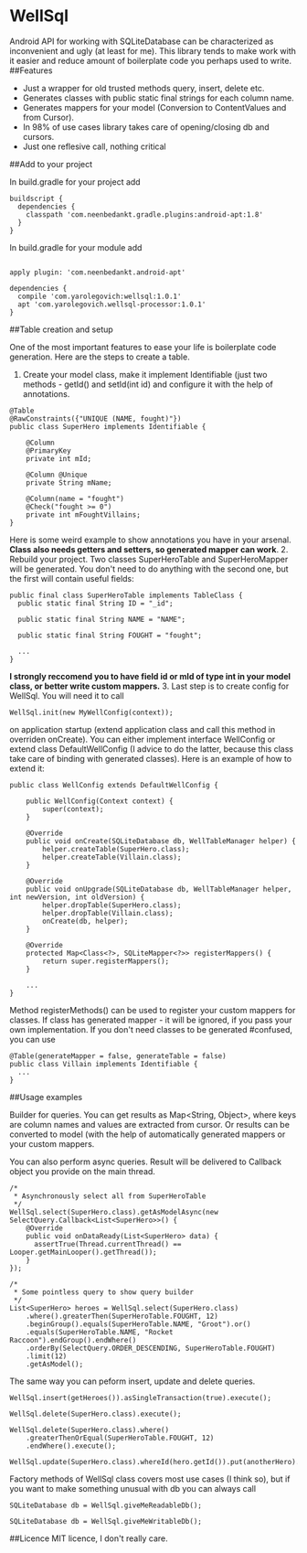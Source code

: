 # WellSql
Android API for working with SQLiteDatabase can be characterized as inconvenient and ugly (at least for me). This library tends to make work with it easier and reduce amount of boilerplate code you perhaps used to write. 
##Features
* Just a wrapper for old trusted methods query, insert, delete etc.
* Generates classes with public static final strings for each column name.
* Generates mappers for your model (Conversion to ContentValues and from Cursor).
* In 98% of use cases library takes care of opening/closing db and cursors.
* Just one reflesive call, nothing critical

##Add to your project

In build.gradle for your project add 
```
buildscript {
  dependencies {
    classpath 'com.neenbedankt.gradle.plugins:android-apt:1.8'
  }
}

```
In build.gradle for your module add

```

apply plugin: 'com.neenbedankt.android-apt'

dependencies {
  compile 'com.yarolegovich:wellsql:1.0.1'
  apt 'com.yarolegovich.wellsql-processor:1.0.1'
}

```
##Table creation and setup

One of the most important features to ease your life is boilerplate code generation. Here are the steps to create a table.
1. Create your model class, make it implement Identifiable (just two methods - getId() and setId(int id) and configure it with the help of annotations.

```
@Table
@RawConstraints({"UNIQUE (NAME, fought)"})
public class SuperHero implements Identifiable {

    @Column
    @PrimaryKey
    private int mId;

    @Column @Unique
    private String mName;

    @Column(name = "fought")
    @Check("fought >= 0")
    private int mFoughtVillains;
}
```
Here is some weird example to show annotations you have in your arsenal. **Class also needs getters and setters, so generated mapper can work**. 
2. Rebuild your project. Two classes SuperHeroTable and SuperHeroMapper will be generated. You don't need to do anything with the second one, but the first will contain useful fields:

```
public final class SuperHeroTable implements TableClass {
  public static final String ID = "_id";

  public static final String NAME = "NAME";

  public static final String FOUGHT = "fought";
  
  ...
}
```
**I strongly reccomend you to have field id or mId of type int in your model class, or better write custom mappers.**
3. Last step is to create config for WellSql. You will need it to call
```
WellSql.init(new MyWellConfig(context)); 
```
on application startup (extend application class and call this method in overriden onCreate). You can either implement interface WellConfig or extend class DefaultWellConfig (I advice to do the latter, because this class take care of binding with generated classes). Here is an example of how to extend it:

```
public class WellConfig extends DefaultWellConfig {

    public WellConfig(Context context) {
        super(context);
    }

    @Override
    public void onCreate(SQLiteDatabase db, WellTableManager helper) {
        helper.createTable(SuperHero.class);
        helper.createTable(Villain.class);
    }

    @Override
    public void onUpgrade(SQLiteDatabase db, WellTableManager helper, int newVersion, int oldVersion) {
        helper.dropTable(SuperHero.class);
        helper.dropTable(Villain.class);
        onCreate(db, helper);
    }

    @Override
    protected Map<Class<?>, SQLiteMapper<?>> registerMappers() {
        return super.registerMappers();
    }
    
    ...
}
```
Method registerMethods() can be used to register your custom mappers for classes. If class has generated mapper - it will be ignored, if you pass your own implementation.
If you don't need classes to be generated #confused, you can use 

```
@Table(generateMapper = false, generateTable = false)
public class Villain implements Identifiable {
  ...
}
```

##Usage examples

Builder for queries. You can get results as Map<String, Object>, where keys are column names and values are extracted from cursor. Or results can be converted to model (with the help of automatically generated mappers or your custom mappers.

You can also perform async queries. Result will be delivered to Callback object you provide on the main thread. 

```
/*
 * Asynchronously select all from SuperHeroTable
 */
WellSql.select(SuperHero.class).getAsModelAsync(new SelectQuery.Callback<List<SuperHero>>() {
    @Override
    public void onDataReady(List<SuperHero> data) {
      assertTrue(Thread.currentThread() == Looper.getMainLooper().getThread());
    }
});

/*
 * Some pointless query to show query builder
 */
List<SuperHero> heroes = WellSql.select(SuperHero.class)
    .where().greaterThen(SuperHeroTable.FOUGHT, 12)
    .beginGroup().equals(SuperHeroTable.NAME, "Groot").or()
    .equals(SuperHeroTable.NAME, "Rocket Raccoon").endGroup().endWhere()
    .orderBy(SelectQuery.ORDER_DESCENDING, SuperHeroTable.FOUGHT)
    .limit(12)
    .getAsModel();
```
The same way you can peform insert, update and delete queries.

```
WellSql.insert(getHeroes()).asSingleTransaction(true).execute();

WellSql.delete(SuperHero.class).execute();

WellSql.delete(SuperHero.class).where()
    .greaterThenOrEqual(SuperHeroTable.FOUGHT, 12)
    .endWhere().execute();

WellSql.update(SuperHero.class).whereId(hero.getId()).put(anotherHero).execute();
```
Factory methods of WellSql class covers most use cases (I think so), but if you want to make something unusual with db you can always call

```
SQLiteDatabase db = WellSql.giveMeReadableDb();

SQLiteDatabase db = WellSql.giveMeWritableDb();
```
##Licence
MIT licence, I don't really care. 
